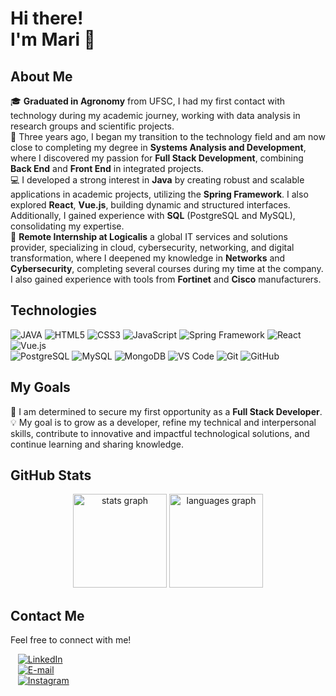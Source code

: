# Hi there! <br> I'm Mari 👋

## About Me
🎓 **Graduated in Agronomy** from UFSC, I had my first contact with technology during my academic journey, working with data analysis in research groups and scientific projects.  
🌱 Three years ago, I began my transition to the technology field and am now close to completing my degree in **Systems Analysis and Development**, where I discovered my passion for **Full Stack Development**, combining **Back End** and **Front End** in integrated projects.  
💻 I developed a strong interest in **Java** by creating robust and scalable applications in academic projects, utilizing the **Spring Framework**. I also explored **React**, **Vue.js**, building dynamic and structured interfaces. Additionally, I gained experience with **SQL** (PostgreSQL and MySQL), consolidating my expertise.  
🚀 **Remote Internship at Logicalis** a global IT services and solutions provider, specializing in cloud, cybersecurity, networking, and digital transformation, where I deepened my knowledge in **Networks** and **Cybersecurity**, completing several courses during my time at the company. I also gained experience with tools from **Fortinet** and **Cisco** manufacturers.

## Technologies
![JAVA](https://img.shields.io/badge/Java-ED8B00?style=flat-square&logo=openjdk&logoColor=white) ![HTML5](https://img.shields.io/badge/-HTML5-E34F26?style=flat-square&logo=html5&logoColor=white) ![CSS3](https://img.shields.io/badge/-CSS3-1572B6?style=flat-square&logo=css3&logoColor=white) ![JavaScript](https://img.shields.io/badge/-JavaScript-F7DF1E?style=flat-square&logo=javascript&logoColor=black) ![Spring Framework](https://img.shields.io/badge/Spring_Framework-6DB33F?style=flat-square&logo=Spring&logoColor=white) ![React](https://img.shields.io/badge/-React-61DAFB?style=flat-square&logo=react&logoColor=white) ![Vue.js](https://img.shields.io/badge/Vue.js-4FC08D?style=flat-square&logo=vue.js&logoColor=white) <br> ![PostgreSQL](https://img.shields.io/badge/PostgreSQL-4169e1?style=flat-square&logo=postgresql&logoColor=white) ![MySQL](https://img.shields.io/badge/MySQL-4479A1?style=flat-square&logo=mysql&logoColor=white) ![MongoDB](https://img.shields.io/badge/MongoDB-47A248?style=flat-square&logo=mongodb&logoColor=white) ![VS Code](https://img.shields.io/badge/-VS%20Code-007ACC?style=flat-square&logo=visual-studio-code&logoColor=white) ![Git](https://img.shields.io/badge/-Git-F05032?style=flat-square&logo=git&logoColor=white) ![GitHub](https://img.shields.io/badge/-GitHub-181717?style=flat-square&logo=github&logoColor=white)

## My Goals
🚀 I am determined to secure my first opportunity as a **Full Stack Developer**.  
💡 My goal is to grow as a developer, refine my technical and interpersonal skills, contribute to innovative and impactful technological solutions, and continue learning and sharing knowledge.

## GitHub Stats
<p align="center">
  <img src="https://github-readme-stats.vercel.app/api?username=mariana-schlick&hide_title=false&hide_rank=false&show_icons=true&include_all_commits=true&count_private=true&disable_animations=false&theme=radical&locale=en&hide_border=false&order=1" height="150" alt="stats graph"  />
  <img src="https://github-readme-stats.vercel.app/api/top-langs?username=mariana-schlick&locale=en&hide_title=false&layout=compact&card_width=320&langs_count=5&theme=radical&hide_border=false&order=2" height="150" alt="languages graph"  />
</p>

## Contact Me

Feel free to connect with me!  

&nbsp;&nbsp; [![LinkedIn](https://img.shields.io/badge/LinkedIn-0077B5?style=flat-square&logo=linkedin&logoColor=white)](https://www.linkedin.com/in/mariana-schlickmann/)  
&nbsp;&nbsp; [![E-mail](https://img.shields.io/badge/E--mail-D14836?style=flat-square&logo=gmail&logoColor=white)](mailto:mariana.silva@gmail.com)  
&nbsp;&nbsp; [![Instagram](https://img.shields.io/badge/Instagram-E4405F?style=flat-square&logo=instagram&logoColor=white)](https://instagram.com/mariana.schlick)
